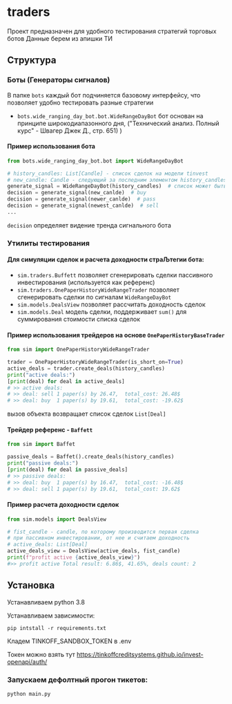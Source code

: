 # traders
Проект предназначен для удобного тестирования стратегий торговых ботов
Данные берем из апишки ТИ

## Структура
### Боты (Генераторы сигналов)
В папке `bots` каждый бот подчиняется базовому интерфейсу, что позволяет удобно тестировать разные стратегии

* `bots.wide_ranging_day_bot.bot.WideRangeDayBot` бот основан на принципе широкодиапазонного дня, ("Технический анализ. Полный курс" - Швагер Джек Д., стр. 651)
)

#### Пример использования бота
```python
from bots.wide_ranging_day_bot.bot import WideRangeDayBot

# history_candles: List[Candle] - список сделок на модели tinvest
# new_candle: Candle - следующий за последним элементом history_candles 
generate_signal = WideRangeDayBot(history_candles)  # список может быть пустым
decision = generate_signal(new_canlde)  # buy
decision = generate_signal(newer_canlde)  # pass
decision = generate_signal(newest_canlde)  # sell
...
```

`decision` определяет видение тренда сигнального бота 

### Утилиты тестирования
#### Для симуляции сделок и расчета доходности страЉтегии бота:
* `sim.traders.Buffett` позволяет сгенерировать сделки пассивного инвестирования (используется как референс)
* `sim.traders.OnePaperHistoryWideRangeTrader` позволяет сгенерировать сделки по сигналам `WideRangeDayBot` 
* `sim.models.DealsView` позволяет рассчитать доходность сделок
* `sim.models.Deal` модель сделки, поддерживает `sum()` для суммирования стоимости списка сделок

#### Пример использования трейдеров на основе `OnePaperHistoryBaseTrader`

```python
from sim import OnePaperHistoryWideRangeTrader

trader = OnePaperHistoryWideRangeTrader(is_short_on=True)
active_deals = trader.create_deals(history_candles)
print("active deals:")
[print(deal) for deal in active_deals]
# >> active deals:
# >> deal: sell 1 paper(s) by 26.47,  total_cost: 26.48$
# >> deal: buy  1 paper(s) by 19.61,  total_cost: -19.62$
```
вызов объекта возвращает список сделок `List[Deal]`

#### Трейдер референс - `Baffett`
```python
from sim import Baffet

passive_deals = Baffet().create_deals(history_candles)
print("passive deals:")
[print(deal) for deal in passive_deals]
# >> passive deals:
# >> deal: buy  1 paper(s) by 16.47,  total_cost: -16.48$
# >> deal: sell 1 paper(s) by 19.61,  total_cost: 19.62$
```
#### Пример расчета доходности сделок
```python
from sim.models import DealsView

# fist_candle - candle, по которому производится первая сделка
# при пассивном инвестировании, от нее и считаем доходность
# active_deals: List[Deal]
active_deals_view = DealsView(active_deals, fist_candle)
print(f"profit active {active_deals_view}")
#>> profit active Total result: 6.86$, 41.65%, deals count: 2
```

## Установка
Устанавливаем python 3.8

Устанавливаем зависимости:

```pip intstall -r requirements.txt```

Кладем TINKOFF_SANDBOX_TOKEN в .env

Токен можно взять тут
https://tinkoffcreditsystems.github.io/invest-openapi/auth/

### Запускаем дефолтный прогон тикетов:

```python main.py```

